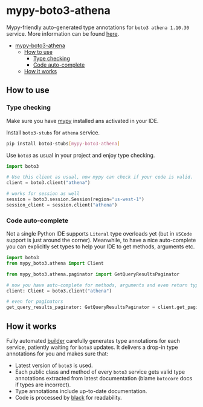# mypy-boto3-athena

Mypy-friendly auto-generated type annotations for `boto3 athena 1.10.30` service.
More information can be found [here](https://github.com/vemel/mypy_boto3).

- [mypy-boto3-athena](#mypy-boto3-athena)
  - [How to use](#how-to-use)
    - [Type checking](#type-checking)
    - [Code auto-complete](#code-auto-complete)
  - [How it works](#how-it-works)

## How to use

### Type checking

Make sure you have [mypy](https://github.com/python/mypy) installed ans activated in your IDE.

Install `boto3-stubs` for `athena` service.

```bash
pip install boto3-stubs[mypy-boto3-athena]
```

Use `boto3` as usual in your project and enjoy type checking.

```python
import boto3

# Use this client as usual, now mypy can check if your code is valid.
client = boto3.client("athena")

# works for session as well
session = boto3.session.Session(region="us-west-1")
session_client = session.client("athena")

```

### Code auto-complete

Not a single Python IDE supports `Literal` type overloads yet (but in `VSCode` support is just around the corner).
Meanwhile, to have a nice auto-complete you can explicitly set types to help your IDE to get methods, arguments etc.

```python
import boto3
from mypy_boto3.athena import Client

from mypy_boto3.athena.paginator import GetQueryResultsPaginator

# now you have auto-complete for methods, arguments and even return types
client: Client = boto3.client("athena")

# even for paginators
get_query_results_paginator: GetQueryResultsPaginator = client.get_paginator("get_query_results")
```

## How it works

Fully automated [builder](https://github.com/vemel/mypy_boto3) carefully generates
type annotations for each service, patiently waiting for `boto3` updates. It delivers
a drop-in type annotations for you and makes sure that:

- Latest version of `boto3` is used.
- Each public class and method of every `boto3` service gets valid type annotations
  extracted from latest documentation (blame `botocore` docs if types are incorrect).
- Type annotations include up-to-date documentation.
- Code is processed by [black](https://github.com/psf/black) for readability.
